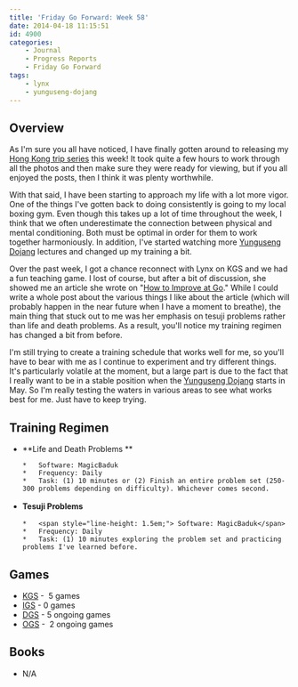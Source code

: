 ```yaml
---
title: 'Friday Go Forward: Week 58'
date: 2014-04-18 11:15:51
id: 4900
categories:
	- Journal
	- Progress Reports
	- Friday Go Forward
tags:
	- lynx
	- yunguseng-dojang
---
```


## Overview

As I'm sure you all have noticed, I have finally gotten around to releasing my [Hong Kong trip series](http://www.bengozen.com/hong-kong-trip-part-1/ "Hong Kong Trip: Part 1 — The Scenery") this week! It took quite a few hours to work through all the photos and then make sure they were ready for viewing, but if you all enjoyed the posts, then I think it was plenty worthwhile.

With that said, I have been starting to approach my life with a lot more vigor. One of the things I've gotten back to doing consistently is going to my local boxing gym. Even though this takes up a lot of time throughout the week, I think that we often underestimate the connection between physical and mental conditioning. Both must be optimal in order for them to work together harmoniously. In addition, I've started watching more [Yunguseng Dojang](http://www.yunguseng.com "Yunguseng Dojang Official Website") lectures and changed up my training a bit.

Over the past week, I got a chance reconnect with Lynx on KGS and we had a fun teaching game. I lost of course, but after a bit of discussion, she showed me an article she wrote on "[How to Improve at Go](http://shobia.com/w/How_to_Improve_at_Go "Lynx")." While I could write a whole post about the various things I like about the article (which will probably happen in the near future when I have a moment to breathe), the main thing that stuck out to me was her emphasis on tesuji problems rather than life and death problems. As a result, you'll notice my training regimen has changed a bit from before.

I'm still trying to create a training schedule that works well for me, so you'll have to bear with me as I continue to experiment and try different things. It's particularly volatile at the moment, but a large part is due to the fact that I really want to be in a stable position when the [Yunguseng Dojang](http://www.yunguseng.com "Yunguseng Dojang Official Website") starts in May. So I'm really testing the waters in various areas to see what works best for me. Just have to keep trying.

## Training Regimen

*   **Life and Death Problems **

		*   Software: MagicBaduk
		*   Frequency: Daily
		*   Task: (1) 10 minutes or (2) Finish an entire problem set (250-300 problems depending on difficulty). Whichever comes second.

*   **<span style="line-height: 1.5em;">Tesuji Problems</span>**

		*   <span style="line-height: 1.5em;"> Software: MagicBaduk</span>
		*   Frequency: Daily
		*   Task: (1) 10 minutes exploring the problem set and practicing problems I've learned before.

## Games

*   [KGS](http://www.gokgs.com "KGS Website") -  5 games
*   [IGS](http://pandanet-igs.com/communities/pandanet "Pandanet-IGS Official Site") - 0 games
*   [DGS](http://www.dragongoserver.net/userinfo.php?uid=60385 "Dragon Go Server - BenGoZen") - 5 ongoing games
*   [OGS](http://online-go.com/user/view/549/BenGoZen "Online Go Server - BenGoZen") -  2 ongoing games

## Books

*   N/A
